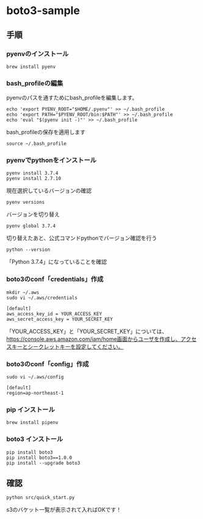 # boto3-sample

## 手順

### pyenvのインストール

```
brew install pyenv
```

### bash_profileの編集
pyenvのパスを通すためにbash_profileを編集します。
```
echo 'export PYENV_ROOT="$HOME/.pyenv"' >> ~/.bash_profile
echo 'export PATH="$PYENV_ROOT/bin:$PATH"' >> ~/.bash_profile
echo 'eval "$(pyenv init -)"' >> ~/.bash_profile
```

bash_profileの保存を適用します
```
source ~/.bash_profile
```

### pyenvでpythonをインストール
```
pyenv install 3.7.4
pyenv install 2.7.10
```

現在選択しているバージョンの確認
```
pyenv versions
```

バージョンを切り替え
```
pyenv global 3.7.4
```

切り替えたあと、公式コマンドpythonでバージョン確認を行う
```
python --version
```
「Python 3.7.4」になっていることを確認


### boto3のconf「credentials」作成

```
mkdir ~/.aws
sudo vi ~/.aws/credentials
```

```
[default]
aws_access_key_id = YOUR_ACCESS_KEY
aws_secret_access_key = YOUR_SECRET_KEY
```
「YOUR_ACCESS_KEY」と「YOUR_SECRET_KEY」については、https://console.aws.amazon.com/iam/home画面からユーザを作成し、アクセスキーとシークレットキーを設定してください。

### boto3のconf「config」作成
```
sudo vi ~/.aws/config
```

```
[default]
region=ap-northeast-1
```

### pip インストール
```
brew install pipenv
```

### boto3 インストール
```
pip install boto3
pip install boto3==1.0.0
pip install --upgrade boto3
```

## 確認

```
python src/quick_start.py 
```
s3のバケット一覧が表示されて入ればOKです！
